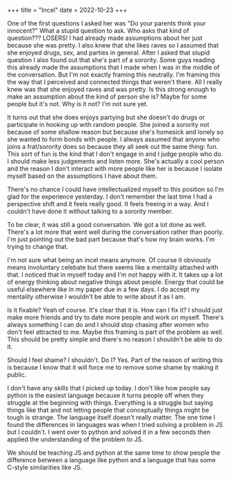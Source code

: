 +++
title = "Incel"
date = 2022-10-23
+++

One of the first questions I asked her was "Do your parents think your innocent?" What a stupid question to ask. Who asks that kind of question??? LOSERS! I had already made assumptions about her just because she was pretty. I also knew that she likes raves so I assumed that she enjoyed drugs, sex, and parties in general. After I asked that stupid question I also found out that she's part of a sorority. Some guys reading this already made the assumptions that I made when I was in the middle of the conversation. But I'm not exactly framing this neutrally. I'm framing this the way that I perceived and connected things that weren't there. All I really knew was that she enjoyed raves and was pretty. Is this strong enough to make an assumption about the kind of person she is? Maybe for some people but it's not. Why is it not? I'm not sure yet.

It turns out that she does enjoys partying but she doesn't do drugs or participate in hooking up with random people. She joined a sorority not because of some shallow reason but because she's homesick and lonely so she wanted to form bonds with people. I always assumed that anyone who joins a frat/sorority does so because they all seek out the same thing: fun. This sort of fun is the kind that I don't engage in and I judge people who do. I should make less judgements and listen more. She's actually a cool person and the reason I don't interact with more people like her is because I isolate myself based on the assumptions I have about them. 

There's no chance I could have intellectualized myself to this position so I'm glad for the experience yesterday. I don't remember the last time I had a perspective shift and it feels really good. It feels freeing in a way. And I couldn't have done it without talking to a sorority member.  

To be clear, it was still a good conversation. We got a lot done as well. There's a lot more that went well during the conversation rather than poorly. I'm just pointing out the bad part because that's how my brain works. I'm trying to change that. 

I'm not sure what being an incel means anymore. Of course it obviously means involuntary celebate but there seems like a mentality attached with that. I noticed that in myself today and I'm not happy with it. It takes up a lot of energy thinking about negative things about people. Energy that could be useful elsewhere like in my paper due in a few days. I do accept my mentality otherwise I wouldn't be able to write about it as I am. 

Is it fixable? Yeah of course. It's clear that it is. How can I fix it? I should just make more friends and try to date more people and work on myself. There's always something I can do and I should stop chasing after women who don't feel attracted to me. Maybe this framing is part of the problem as well. This should be pretty simple and there's no reason I shouldn't be able to do it. 

Should I feel shame? I shouldn't. Do I? Yes. Part of the reason of writing this is because I know that it will force me to remove some shame by making it public.  

I don't have any skills that I picked up today. I don't like how people say python is the easiest language because it turns people off when they struggle at the beginning with things. Everything is a struggle but saying things like that and not letting people that conceptually things might be tough is strange. The language itself doesn't really matter. The one time I found the differences in languages was when I tried solving a problem in JS but I couldn't. I went over to python and solved it in a few seconds then applied the understanding of the problem to JS.

We should be teaching JS and python at the same time to show people the difference between a language like python and a language that has some C-style similarities like JS.